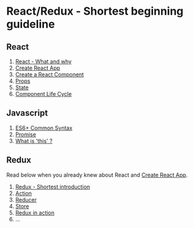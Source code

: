# React/Redux - Shortest beginning guideline

## React
1. [React - What and why](react1.md)
2. [Create React App](react2.md)
3. [Create a React Component](react3.md)
4. [Props](react4.md)
5. [State](react5.md)
6. [Component Life Cycle](react6.md)

## Javascript
1. [ES6+ Common Syntax](es6plus.md)
2. [Promise](promise.md)
3. [What is 'this' ?](whatIsThis.md)

## Redux
Read below when you already knew about React and [Create React App](react2.md).

1. [Redux - Shortest introduction](redux1.md)
2. [Action](redux2.md)
3. [Reducer](redux3.md)
4. [Store](redux4.md)
5. [Redux in action](redux5.md)
6. ...
